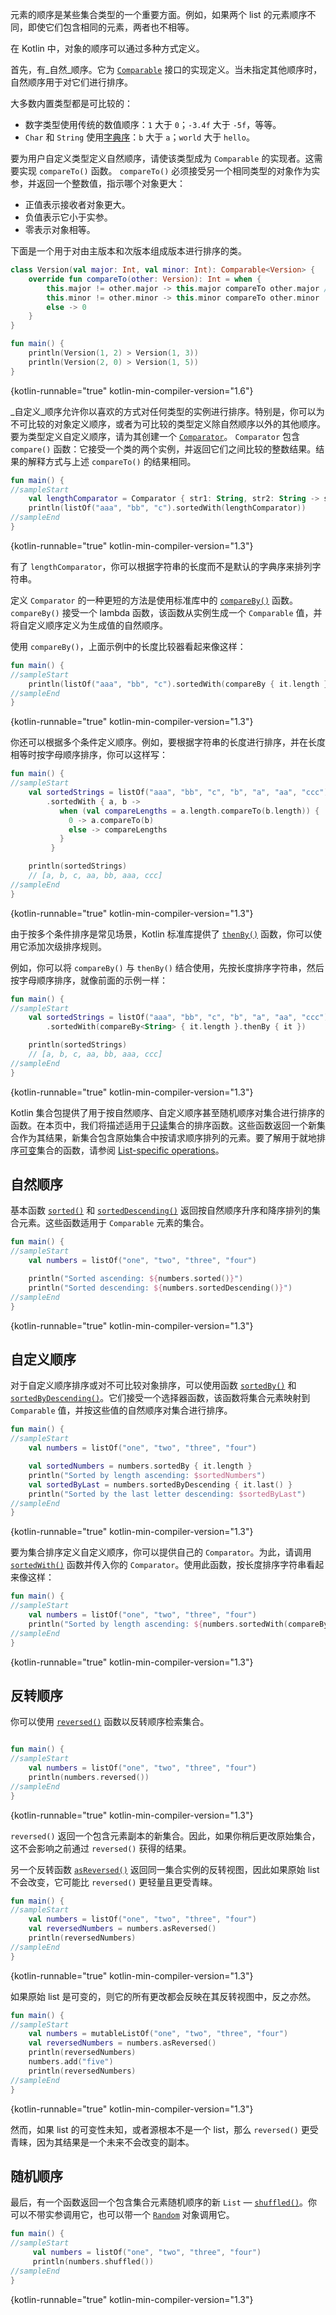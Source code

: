 [//]: # (title: 排序)

元素的顺序是某些集合类型的一个重要方面。例如，如果两个 list 的元素顺序不同，即使它们包含相同的元素，两者也不相等。

在 Kotlin 中，对象的顺序可以通过多种方式定义。

首先，有_自然_顺序。它为 [`Comparable`](https://kotlinlang.org/api/latest/jvm/stdlib/kotlin/-comparable/index.html) 接口的实现定义。当未指定其他顺序时，自然顺序用于对它们进行排序。

大多数内置类型都是可比较的：

*   数字类型使用传统的数值顺序：`1` 大于 `0`；`-3.4f` 大于 `-5f`，等等。
*   `Char` 和 `String` 使用[字典序](https://en.wikipedia.org/wiki/Lexicographical_order)：`b` 大于 `a`；`world` 大于 `hello`。

要为用户自定义类型定义自然顺序，请使该类型成为 `Comparable` 的实现者。这需要实现 `compareTo()` 函数。 `compareTo()` 必须接受另一个相同类型的对象作为实参，并返回一个整数值，指示哪个对象更大：

*   正值表示接收者对象更大。
*   负值表示它小于实参。
*   零表示对象相等。

下面是一个用于对由主版本和次版本组成版本进行排序的类。

```kotlin
class Version(val major: Int, val minor: Int): Comparable<Version> {
    override fun compareTo(other: Version): Int = when {
        this.major != other.major -> this.major compareTo other.major // compareTo() 的中缀形式 
        this.minor != other.minor -> this.minor compareTo other.minor
        else -> 0
    }
}

fun main() {    
    println(Version(1, 2) > Version(1, 3))
    println(Version(2, 0) > Version(1, 5))
}
```
{kotlin-runnable="true" kotlin-min-compiler-version="1.6"}

_自定义_顺序允许你以喜欢的方式对任何类型的实例进行排序。特别是，你可以为不可比较的对象定义顺序，或者为可比较的类型定义除自然顺序以外的其他顺序。要为类型定义自定义顺序，请为其创建一个 [`Comparator`](https://kotlinlang.org/api/latest/jvm/stdlib/kotlin/-comparator/index.html)。 `Comparator` 包含 `compare()` 函数：它接受一个类的两个实例，并返回它们之间比较的整数结果。结果的解释方式与上述 `compareTo()` 的结果相同。

```kotlin
fun main() {
//sampleStart
    val lengthComparator = Comparator { str1: String, str2: String -> str1.length - str2.length }
    println(listOf("aaa", "bb", "c").sortedWith(lengthComparator))
//sampleEnd
}
```
{kotlin-runnable="true" kotlin-min-compiler-version="1.3"}

有了 `lengthComparator`，你可以根据字符串的长度而不是默认的字典序来排列字符串。

定义 `Comparator` 的一种更短的方法是使用标准库中的 [`compareBy()`](https://kotlinlang.org/api/latest/jvm/stdlib/kotlin.comparisons/compare-by.html) 函数。 `compareBy()` 接受一个 lambda 函数，该函数从实例生成一个 `Comparable` 值，并将自定义顺序定义为生成值的自然顺序。

使用 `compareBy()`，上面示例中的长度比较器看起来像这样：

```kotlin
fun main() {
//sampleStart    
    println(listOf("aaa", "bb", "c").sortedWith(compareBy { it.length }))
//sampleEnd
}
```
{kotlin-runnable="true" kotlin-min-compiler-version="1.3"}

你还可以根据多个条件定义顺序。例如，要根据字符串的长度进行排序，并在长度相等时按字母顺序排序，你可以这样写：

```kotlin
fun main() {
//sampleStart
    val sortedStrings = listOf("aaa", "bb", "c", "b", "a", "aa", "ccc")
        .sortedWith { a, b -> 
           when (val compareLengths = a.length.compareTo(b.length)) {
             0 -> a.compareTo(b)
             else -> compareLengths
           }
         }

    println(sortedStrings)
    // [a, b, c, aa, bb, aaa, ccc]
//sampleEnd
}
```
{kotlin-runnable="true" kotlin-min-compiler-version="1.3"}

由于按多个条件排序是常见场景，Kotlin 标准库提供了 [`thenBy()`](https://kotlinlang.org/api/core/kotlin-stdlib/kotlin.comparisons/then-by.html) 函数，你可以使用它添加次级排序规则。

例如，你可以将 `compareBy()` 与 `thenBy()` 结合使用，先按长度排序字符串，然后按字母顺序排序，就像前面的示例一样：

```kotlin
fun main() {
//sampleStart
    val sortedStrings = listOf("aaa", "bb", "c", "b", "a", "aa", "ccc")
        .sortedWith(compareBy<String> { it.length }.thenBy { it })

    println(sortedStrings)
    // [a, b, c, aa, bb, aaa, ccc]
//sampleEnd
}
```
{kotlin-runnable="true" kotlin-min-compiler-version="1.3"}

Kotlin 集合包提供了用于按自然顺序、自定义顺序甚至随机顺序对集合进行排序的函数。在本页中，我们将描述适用于[只读](collections-overview.md#collection-types)集合的排序函数。这些函数返回一个新集合作为其结果，新集合包含原始集合中按请求顺序排列的元素。要了解用于就地排序[可变](collections-overview.md#collection-types)集合的函数，请参阅 [List-specific operations](list-operations.md#sort)。

## 自然顺序

基本函数 [`sorted()`](https://kotlinlang.org/api/latest/jvm/stdlib/kotlin.collections/sorted.html) 和 [`sortedDescending()`](https://kotlinlang.org/api/latest/jvm/stdlib/kotlin.collections/sorted-descending.html) 返回按自然顺序升序和降序排列的集合元素。这些函数适用于 `Comparable` 元素的集合。

```kotlin
fun main() {
//sampleStart
    val numbers = listOf("one", "two", "three", "four")

    println("Sorted ascending: ${numbers.sorted()}")
    println("Sorted descending: ${numbers.sortedDescending()}")
//sampleEnd
}
```
{kotlin-runnable="true" kotlin-min-compiler-version="1.3"}

## 自定义顺序

对于自定义顺序排序或对不可比较对象排序，可以使用函数 [`sortedBy()`](https://kotlinlang.org/api/latest/jvm/stdlib/kotlin.collections/sorted-by.html) 和 [`sortedByDescending()`](https://kotlinlang.org/api/latest/jvm/stdlib/kotlin.collections/sorted-by-descending.html)。它们接受一个选择器函数，该函数将集合元素映射到 `Comparable` 值，并按这些值的自然顺序对集合进行排序。

```kotlin
fun main() {
//sampleStart
    val numbers = listOf("one", "two", "three", "four")

    val sortedNumbers = numbers.sortedBy { it.length }
    println("Sorted by length ascending: $sortedNumbers")
    val sortedByLast = numbers.sortedByDescending { it.last() }
    println("Sorted by the last letter descending: $sortedByLast")
//sampleEnd
}
```
{kotlin-runnable="true" kotlin-min-compiler-version="1.3"}

要为集合排序定义自定义顺序，你可以提供自己的 `Comparator`。为此，请调用 [`sortedWith()`](https://kotlinlang.org/api/latest/jvm/stdlib/kotlin.collections/sorted-with.html) 函数并传入你的 `Comparator`。使用此函数，按长度排序字符串看起来像这样：

```kotlin
fun main() {
//sampleStart
    val numbers = listOf("one", "two", "three", "four")
    println("Sorted by length ascending: ${numbers.sortedWith(compareBy { it.length })}")
//sampleEnd
}
```
{kotlin-runnable="true" kotlin-min-compiler-version="1.3"}

## 反转顺序

你可以使用 [`reversed()`](https://kotlinlang.org/api/latest/jvm/stdlib/kotlin.collections/reversed.html) 函数以反转顺序检索集合。

```kotlin

fun main() {
//sampleStart
    val numbers = listOf("one", "two", "three", "four")
    println(numbers.reversed())
//sampleEnd
}
```
{kotlin-runnable="true" kotlin-min-compiler-version="1.3"}

`reversed()` 返回一个包含元素副本的新集合。因此，如果你稍后更改原始集合，这不会影响之前通过 `reversed()` 获得的结果。

另一个反转函数 [`asReversed()`](https://kotlinlang.org/api/latest/jvm/stdlib/kotlin.collections/as-reversed.html) 返回同一集合实例的反转视图，因此如果原始 list 不会改变，它可能比 `reversed()` 更轻量且更受青睐。

```kotlin
fun main() {
//sampleStart
    val numbers = listOf("one", "two", "three", "four")
    val reversedNumbers = numbers.asReversed()
    println(reversedNumbers)
//sampleEnd
}
```
{kotlin-runnable="true" kotlin-min-compiler-version="1.3"}

如果原始 list 是可变的，则它的所有更改都会反映在其反转视图中，反之亦然。

```kotlin
fun main() {
//sampleStart
    val numbers = mutableListOf("one", "two", "three", "four")
    val reversedNumbers = numbers.asReversed()
    println(reversedNumbers)
    numbers.add("five")
    println(reversedNumbers)
//sampleEnd
}
```
{kotlin-runnable="true" kotlin-min-compiler-version="1.3"}

然而，如果 list 的可变性未知，或者源根本不是一个 list，那么 `reversed()` 更受青睐，因为其结果是一个未来不会改变的副本。

## 随机顺序

最后，有一个函数返回一个包含集合元素随机顺序的新 `List` — [`shuffled()`](https://kotlinlang.org/api/latest/jvm/stdlib/kotlin.collections/shuffled.html)。你可以不带实参调用它，也可以带一个 [`Random`](https://kotlinlang.org/api/latest/jvm/stdlib/kotlin.random/-random/index.html) 对象调用它。

```kotlin
fun main() {
//sampleStart
     val numbers = listOf("one", "two", "three", "four")
     println(numbers.shuffled())
//sampleEnd
}
```
{kotlin-runnable="true" kotlin-min-compiler-version="1.3"}